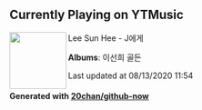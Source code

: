## Currently Playing on YTMusic

[<img align="left" width="100" src="https://lh3.googleusercontent.com/ZidIyqpp5wFyUJoRzsQ8mO84E7ic1cbKkrttpAw1wWFNyqKsxCaXrzHMO1MZyhS85YpdiLLOjnqnUXcXbQ">](https://music.youtube.com/channel/UCTPBE4JPSQz3WW1PZ5ENATg)

Lee Sun Hee - J에게

**Albums**: 이선희 골든

Last updated at 08/13/2020 11:54

#### Generated with [20chan/github-now](https://github.com/20chan/github-now)


<!--
**20chan/20chan** is a ✨ _special_ ✨ repository because its `README.md` (this file) appears on your GitHub profile.

Here are some ideas to get you started:

- 🔭 I’m currently working on ...
- 🌱 I’m currently learning ...
- 👯 I’m looking to collaborate on ...
- 🤔 I’m looking for help with ...
- 💬 Ask me about ...
- 📫 How to reach me: ...
- 😄 Pronouns: ...
- ⚡ Fun fact: ...
-->
